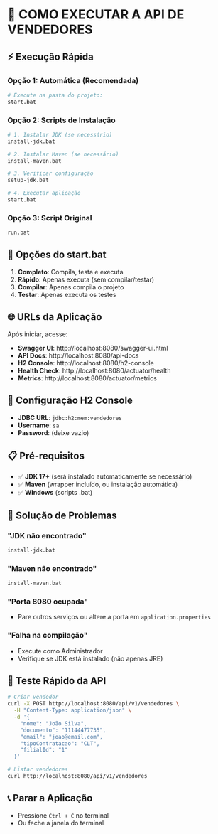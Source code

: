 # 🚀 COMO EXECUTAR A API DE VENDEDORES

## ⚡ Execução Rápida

### Opção 1: Automática (Recomendada)
```bash
# Execute na pasta do projeto:
start.bat
```

### Opção 2: Scripts de Instalação
```bash
# 1. Instalar JDK (se necessário)
install-jdk.bat

# 2. Instalar Maven (se necessário) 
install-maven.bat

# 3. Verificar configuração
setup-jdk.bat

# 4. Executar aplicação
start.bat
```

### Opção 3: Script Original
```bash
run.bat
```

## 🎯 Opções do start.bat

1. **Completo**: Compila, testa e executa
2. **Rápido**: Apenas executa (sem compilar/testar)
3. **Compilar**: Apenas compila o projeto
4. **Testar**: Apenas executa os testes

## 🌐 URLs da Aplicação

Após iniciar, acesse:

- **Swagger UI**: http://localhost:8080/swagger-ui.html
- **API Docs**: http://localhost:8080/api-docs  
- **H2 Console**: http://localhost:8080/h2-console
- **Health Check**: http://localhost:8080/actuator/health
- **Metrics**: http://localhost:8080/actuator/metrics

## 🔧 Configuração H2 Console

- **JDBC URL**: `jdbc:h2:mem:vendedores`
- **Username**: `sa`
- **Password**: (deixe vazio)

## 📋 Pré-requisitos

- ✅ **JDK 17+** (será instalado automaticamente se necessário)
- ✅ **Maven** (wrapper incluído, ou instalação automática)
- ✅ **Windows** (scripts .bat)

## 🐛 Solução de Problemas

### "JDK não encontrado"
```bash
install-jdk.bat
```

### "Maven não encontrado"  
```bash
install-maven.bat
```

### "Porta 8080 ocupada"
- Pare outros serviços ou altere a porta em `application.properties`

### "Falha na compilação"
- Execute como Administrador
- Verifique se JDK está instalado (não apenas JRE)

## 🧪 Teste Rápido da API

```bash
# Criar vendedor
curl -X POST http://localhost:8080/api/v1/vendedores \
  -H "Content-Type: application/json" \
  -d '{
    "nome": "João Silva",
    "documento": "11144477735",
    "email": "joao@email.com", 
    "tipoContratacao": "CLT",
    "filialId": "1"
  }'

# Listar vendedores
curl http://localhost:8080/api/v1/vendedores
```

## 📞 Parar a Aplicação

- Pressione `Ctrl + C` no terminal
- Ou feche a janela do terminal
